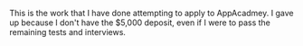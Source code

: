 This is the work that I have done attempting to apply to AppAcadmey.
I gave up because I don't have the $5,000 deposit, even if I were to pass the remaining tests and interviews.
